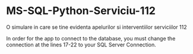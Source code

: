 # MS-SQL-Python-Serviciu-112
O simulare in care se tine evidenta apelurilor si interventiilor serviciilor 112

In order for the app to connect to the database, you must change the connection at the lines 17-22 to your SQL Server Connection.
